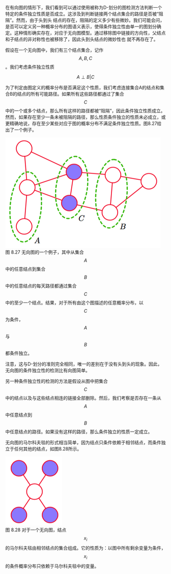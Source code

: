 在有向图的情形下，我们看到可以通过使用被称为D-划分的图检测方法判断一个特定的条件独立性质是否成立。这涉及到判断链接两个结点集合的路径是否被“阻隔”。然而，由于头到头 结点的存在，阻隔的定义多少有些微妙。我们可能会问，是否可以定义另一种概率分布的图语义表示，使得条件独立性由单一的图划分确定。这种情形确实存在，对应于无向图模型。通过移除图中链接的方向性，父结点和子结点的非对称性也被移除了，因此头到头结点的微妙性也 就不再存在了。      

假设在一个无向图中，我们有三个结点集合，记作$$ A, B, C $$。我们考虑条件独立性质    

$$
A \perp B | C \tag{8.37}
$$

为了判定由图定义的概率分布是否满足这个性质，我们考虑连接集合A的结点和集合B的结点的所有可能路径。如果所有这些路径都通过了集合$$ C $$中的一个或多个结点，那么所有这样的路径都被“阻隔”，因此条件独立性质成立。然而，如果存在至少一条未被阻隔的路径，那么性质条件独立的性质未必成立，或更精确地说，存在至少某些对应于图的概率分布不满足条件独立性质。图8.27给出了一个例子。    

![图 8-27](images/undirected_graph.png)      
图 8.27 无向图的一个例子，其中从集合$$ A $$中的任意结点到集合$$ B $$中的任意结点的每天路径都通过集合$$ C $$中的至少一个结点。结果，对于所有由这个图描述的任意概率分布，以$$ C $$为条件，$$ A $$与$$ B $$都条件独立。    


注意，这与D-划分的准则完全相同，唯一的差别在于没有头到头的现象。因此，无向图的条件独立性的检测比有向图简单。     

另一种条件独立性的检测的方法是假设从图中把集合$$ C $$中的结点以及与这些结点相连的链接全部删除。然后，我们考察是否存在一条从$$ A $$中任意结点到$$ B $$中任意结点的路径。如果没有这样的路径，那么条件独立的性质一定成立。    

无向图的马尔科夫毯的形式相当简单，因为结点只条件依赖于相邻结点，而条件独立于任何其他的结点，如图8.28所示。     

![图 8-28](images/markov_blanket.png)      
图 8.28 对于一个无向图，结点$$ x_i $$的马尔科夫毯由相邻结点的集合组成。它的性质为：以图中所有剩余变量为条件，$$ x_i $$的条件概率分布只依赖于马尔科夫毯中的变量。    


